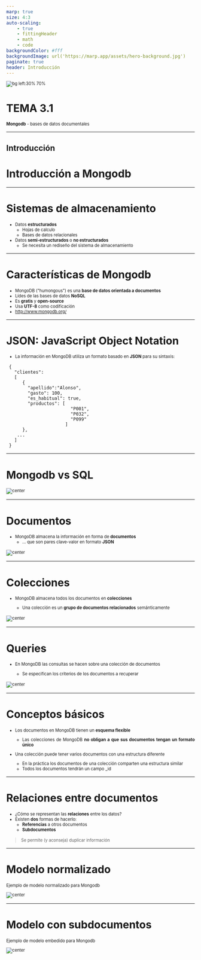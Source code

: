 ```yaml
---
marp: true
size: 4:3
auto-scaling: 
    - true
    - fittingHeader
    - math
    - code
backgroundColor: #fff
backgroundImage: url('https://marp.app/assets/hero-background.jpg')
paginate: true
header: Introducción
---
```

<!--
_header: ''
_footer: ![Licencia de Creative Commons](https://i.creativecommons.org/l/by-nc-sa/4.0/88x31.png)<br>Esta obra está bajo una [licencia de Creative Commons Reconocimiento-NoComercial-CompartirIgual 4.0 Internacional](http://creativecommons.org/licenses/by-nc-sa/4.0/). Icono diseñado por Flaticon
-->
<style>
img[alt~="center"] {
  display: block;
  margin: 0 auto;
}
img {
  background-color: transparent!important;
}
li {
  text-align: justify;
}
</style>
![bg left:30% 70%](img/t1/nueva-base-de-datos.png)

# TEMA 3.1

**Mongodb** - bases de datos documentales

---
<style scoped>
{ font-size: 1.4rem; }
</style>
## Introducción

# Introducción a Mongodb

---

# Sistemas de almacenamiento

- Datos **estructurados**
  - Hojas de calculo
  - Bases de datos relacionales
- Datos **semi-estructurados** o **no estructurados**
  - Se necesita un rediseño del sistema de almacenamiento

---
# Características de Mongodb

- MongoDB ("humongous") es una **base de datos orientada a documentos**
- Lídes de las bases de datos **NoSQL**
- Es **gratis** y **open-source**
- Usa **UTF-8** como codificación
- http://www.mongodb.org/
---
<style scoped>
p { font-size: 0.7rem; }
li { font-size: 0.7rem}
</style>

# JSON: JavaScript Object Notation

- La información en MongoDB utiliza un formato basado en **JSON** para su sintaxis:
```
 {
   "clientes":
   [
      {
        "apellido":"Alonso", 
        "gasto": 100, 
        "es_habitual": true,
        "productos": [
                        "P001", 
                        "P032", 
                        "P099"
                      ]
      },
    ...
   ]
 }
```
---

# Mongodb vs SQL

![center](images/t3.1/MongovsSQL.png) 

---

# Documentos

- MongoDB almacena la información en forma de **documentos**
  - ... que son pares clave-valor en formato **JSON**
  
![center](images/t3.1/JSON.png) 


---

# Colecciones

- MongoDB almacena todos los documentos en **colecciones**

  - Una colección es un **grupo de documentos relacionados** semánticamente

![center](images/t3.1/coleccion.png) 

---

# Queries

- En MongoDB las consultas se hacen sobre una colección de documentos

  - Se especifican los criterios de los documentos a recuperar


![center](images/t3.1/queries.png) 


--- 

# Conceptos básicos

- Los documentos en MongoDB tienen un **esquema flexible**
  - Las colecciones de MongoDB **no obligan a que sus documentos tengan un formato único**

- Una colección puede tener varios documentos con una estructura diferente
  - En la práctica los documentos de una colección comparten una estructura similar
  - Todos los documentos tendrán un campo _id


---

# Relaciones entre documentos

- ¿Cómo se representan las **relaciones** entre los datos?
- Existen **dos** formas de hacerlo:
  - **Referencias** a otros documentos
  - **Subdocumentos**
> Se permite (y aconseja) duplicar información


---

# Modelo normalizado

Ejemplo de modelo normalizado para Mongodb

![center](images/t3.1/normalizado.png) 

---

# Modelo con subdocumentos

Ejemplo de modelo embedido para Mongodb

![center](images/t3.1/embedded.png) 
